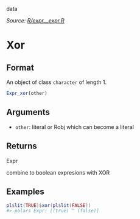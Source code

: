data

*Source: [R/expr__expr.R](https://github.com/pola-rs/r-polars/tree/main/R/expr__expr.R)*

# Xor

## Format

An object of class `character` of length 1.

```r
Expr_xor(other)
```

## Arguments

- `other`: literal or Robj which can become a literal

## Returns

Expr

combine to boolean expresions with XOR

## Examples

<pre class='r-example'><code><span class='r-in'><span><span class='va'>pl</span><span class='op'>$</span><span class='fu'>lit</span><span class='op'>(</span><span class='cn'>TRUE</span><span class='op'>)</span><span class='op'>$</span><span class='fu'>xor</span><span class='op'>(</span><span class='va'>pl</span><span class='op'>$</span><span class='fu'>lit</span><span class='op'>(</span><span class='cn'>FALSE</span><span class='op'>)</span><span class='op'>)</span></span></span>
<span class='r-out co'><span class='r-pr'>#&gt;</span> polars Expr: [(true) ^ (false)]</span>
 </code></pre>